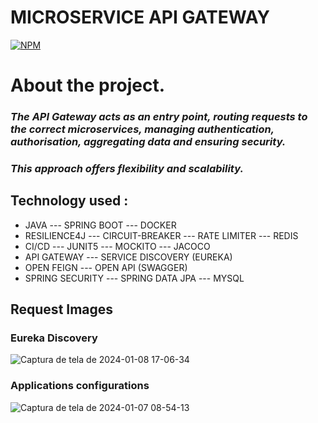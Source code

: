 # MICROSERVICE  API GATEWAY

[![NPM](https://img.shields.io/npm/l/react)](https://github.com/JoelMaciel/Product-Catalog/blob/readm/LICENCE)

# About the project.

### *The API Gateway acts as an entry point, routing requests to the correct microservices, managing authentication, authorisation, aggregating data and ensuring security.*
### *This approach offers flexibility and scalability.*



## Technology used :
-  JAVA ---  SPRING BOOT ---  DOCKER 
-  RESILIENCE4J --- CIRCUIT-BREAKER --- RATE LIMITER --- REDIS
-  CI/CD --- JUNIT5 ---  MOCKITO --- JACOCO
-  API GATEWAY ---  SERVICE DISCOVERY (EUREKA)
-  OPEN FEIGN --- OPEN API (SWAGGER)
-  SPRING SECURITY --- SPRING DATA JPA --- MYSQL


## Request Images

### Eureka Discovery
![Captura de tela de 2024-01-08 17-06-34](https://github.com/JoelMaciel/KAF-AUTHENTICATION-SERVICE/assets/77079093/59454fe7-93d7-4826-bd00-062bb24e9bfb)

### Applications configurations
![Captura de tela de 2024-01-07 08-54-13](https://github.com/JoelMaciel/KAF-USER-SERVICE/assets/77079093/0b0e2328-7b9b-4787-9220-a382523932b7)





